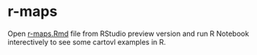# r-maps
Open [r-maps.Rmd](r-maps.Rmd) file from RStudio preview version and run R Notebook interectively to see some cartovl examples in R.
